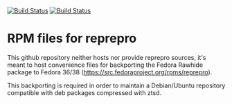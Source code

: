 [![Build Status](https://simc.arpae.it/moncic-ci/reprepro-rpm/fedora36.png)](https://simc.arpae.it/moncic-ci/reprepro-rpm/)
[![Build Status](https://simc.arpae.it/moncic-ci/reprepro-rpm/fedora38.png)](https://simc.arpae.it/moncic-ci/reprepro-rpm/)

# RPM files for reprepro

This github repository neither hosts nor provide reprepro sources, it's meant
to host convenience files for backporting the Fedora Rawhide package to Fedora
36/38 (https://src.fedoraproject.org/rpms/reprepro).

This backporting is required in order to maintain a Debian/Ubuntu repository
compatible with deb packages compressed with ztsd.
